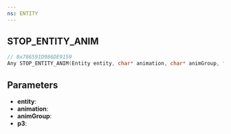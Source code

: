 ```yaml
---
ns: ENTITY
---
```

## STOP_ENTITY_ANIM

```c
// 0x786591D986DE9159
Any STOP_ENTITY_ANIM(Entity entity, char* animation, char* animGroup, float p3);
```

## Parameters
* **entity**:
* **animation**:
* **animGroup**:
* **p3**:
